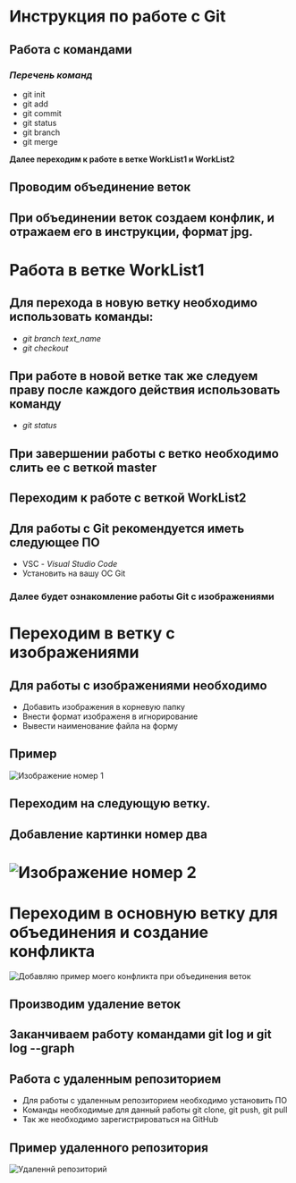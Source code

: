 # Инструкция по работе с Git

## Работа с командами

### *Перечень команд*

* git init
* git add
* git commit
* git status
* git branch
* git merge

**Далее переходим к работе в ветке WorkList1 и WorkList2**

## Проводим объединение веток

## При объединении веток создаем конфлик, и отражаем его в инструкции, формат jpg.

# Работа в ветке WorkList1

## Для перехода в новую ветку необходимо использовать команды:

* *git branch *text_name**
* *git checkout*

## При работе в новой ветке так же следуем праву после каждого действия использовать команду 

* *git status*

## При завершении работы с ветко необходимо слить ее с веткой master

## Переходим к работе с веткой WorkList2
## Для работы с Git рекомендуется иметь следующее ПО

* VSC - *Visual Studio Code*
* Установить на вашу ОС Git

### Далее будет ознакомление работы Git с изображениями

# Переходим в ветку с изображениями
## Для работы с изображениями необходимо

* Добавить изображения в корневую папку
* Внести формат изображеня в игнорирование
* Вывести наименование файла на форму

## Пример

![Изображение номер 1](Image1.jpg)

## Переходим на следующую ветку.
## Добавление картинки номер два

# ![Изображение номер 2](Image2.jpg)

# Переходим в основную ветку для объединения и создание конфликта

![Добавляю пример моего конфликта при объединения веток](Конфликт1.jpg)

## Производим удаление веток

## Заканчиваем работу командами git log и git log --graph

## Работа с удаленным репозиторием

* Для работы с удаленным репозиторием необходимо установить ПО
* Команды необходимые для данный работы git clone, git push, git pull
* Так же необходимо зарегистрироваться на GitHub

## Пример удаленного репозитория

![Удаленнй репозиторий](RepoOnline.jpg)